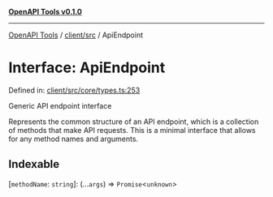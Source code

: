 [**OpenAPI Tools v0.1.0**](../../../README.md)

***

[OpenAPI Tools](../../../modules.md) / [client/src](../README.md) / ApiEndpoint

# Interface: ApiEndpoint

Defined in: [client/src/core/types.ts:253](https://github.com/Arthurmtro/openapi-tools/blob/0ec5b52fff16ef5ddecd361e9df5c625e089b42f/packages/client/src/core/types.ts#L253)

Generic API endpoint interface

Represents the common structure of an API endpoint, which is a collection
of methods that make API requests. This is a minimal interface that allows
for any method names and arguments.

## Indexable

\[`methodName`: `string`\]: (...`args`) => `Promise`\<`unknown`\>

